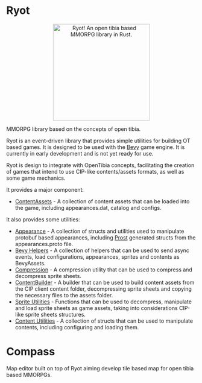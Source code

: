 # Ryot

<div style="text-align: center;">
<img src="https://raw.githubusercontent.com/opentibiabr/Ryot/ae87fdf207d540c901c9c03bb6bbdd0abb8027e4/ryot_compass/assets/ryot_mascot.png" width="256" height="256"  alt="Ryot! An open tibia based MMORPG library in Rust."/>
</div>

MMORPG library based on the concepts of open tibia.

Ryot is an event-driven library that provides simple utilities for building OT based games.
It is designed to be used with the [Bevy](https://bevyengine.org/) game engine.
It is currently in early development and is not yet ready for use.

Ryot is design to integrate with OpenTibia concepts, facilitating the creation
of games that intend to use CIP-like contents/assets formats, as well as some
game mechanics.

It provides a major component:

- [ContentAssets](https://github.com/opentibiabr/Ryot/blob/main/ryot/src/bevy_ryot/mod.rs) - A collection of content assets that
  can be loaded into the game, including appearances.dat, catalog and configs.

It also provides some utilities:

- [Appearance](https://github.com/opentibiabr/Ryot/blob/main/ryot/src/bevy_ryot/appearances.rs) - A collection of structs and utilities used to
  manipulate protobuf based appearances, including [Prost](https://docs.rs/prost-build/latest/prost_build/) generated structs
  from the appearances.proto file.
- [Bevy Helpers](https://github.com/opentibiabr/Ryot/tree/main/ryot/src/bevy_ryot) - A collection of helpers that can be used to send async events,
  load configurations, appearances, sprites and contents as BevyAssets.
- [Compression](https://github.com/opentibiabr/Ryot/blob/main/ryot/src/compression.rs) - A compression utility that can be used to compress
  and decompress sprite sheets.
- [ContentBuilder](https://github.com/opentibiabr/Ryot/blob/main/ryot/src/build/content.rs) - A builder that can be used to build
  content assets from the CIP client content folder, decompressing sprite sheets and
  copying the necessary files to the assets folder.
- [Sprite Utilities](https://github.com/opentibiabr/Ryot/tree/main/ryot/src/sprites) - Functions that can be used to decompress, manipulate
  and load sprite sheets as game assets, taking into considerations CIP-like sprite sheets
  structures.
- [Content Utilities](https://github.com/opentibiabr/Ryot/blob/main/ryot/src/content.rs) - A collection of structs that can be used to manipulate
  contents, including configuring and loading them.

# Compass

Map editor built on top of Ryot aiming develop tile based map for open tibia based MMORPGs.
